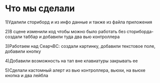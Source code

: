 # Что мы сделали 

1)Удалили сториборд и из инфо данные и также из файла приложения

2)В сцене изменили код чтобы можно было работать без сториборда- создали таббар и добавили туда два вью контроллера

3)Работаем над СеарчВС: создали картинку, добавили текстовое поле, добавили кнопку

4)Добавили возможность на тап вне клавиатуры закрывать ее

5)Сделали кастомный алерт из вью контроллера, вьюхи, на вьюхе кнопка и два лейбла
